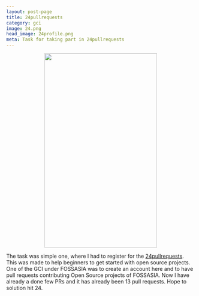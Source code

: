 ```yaml
---
layout: post-page
title: 24pullrequests
category: gci
image: 24.png
head_image: 24profile.png
meta: Task for taking part in 24pullrequests
---
```


<div style="text-align: center;">
<img src="{{site.baseurl}}/img/{{page.head_image}}" width="300px" height="520px" />
</div>

The task was simple one, where I had to register for the <a href="http://24pullrequests.com">24pullrequests</a>. This was made to help beginners
to get started with open source projects. One of the GCI under FOSSASIA was to create
an account here and to have pull requests contributing Open Source projects of FOSSASIA.
Now I have already a done few PRs and it has already been 13 pull requests. Hope to solution hit 24.  
